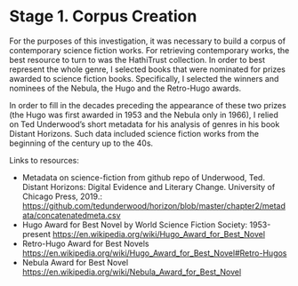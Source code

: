 # Stage 1. Corpus Creation

For the purposes of this investigation, it was necessary to build a corpus of contemporary science fiction works. For retrieving contemporary works, the best resource to turn to was the HathiTrust collection. In order to best represent the whole genre, I selected books that were nominated for prizes awarded to science fiction books. Specifically, I selected the winners and nominees of the Nebula, the Hugo and the Retro-Hugo awards.

In order to fill in the decades preceding the appearance of these two prizes (the Hugo was first awarded in 1953 and the Nebula only in 1966), I relied on Ted Underwood’s short metadata for his analysis of genres in his book Distant Horizons. Such data included science fiction works from the beginning of the century up to the 40s.

Links to resources:

*   Metadata on science-fiction from github repo of Underwood, Ted. Distant Horizons: Digital Evidence and Literary Change. University of Chicago Press, 2019.: https://github.com/tedunderwood/horizon/blob/master/chapter2/metadata/concatenatedmeta.csv
*   Hugo Award for Best Novel by World Science Fiction Society: 1953-present https://en.wikipedia.org/wiki/Hugo_Award_for_Best_Novel
*  Retro-Hugo Award for Best Novels https://en.wikipedia.org/wiki/Hugo_Award_for_Best_Novel#Retro-Hugos
*  Nebula Award for Best Novel https://en.wikipedia.org/wiki/Nebula_Award_for_Best_Novel
